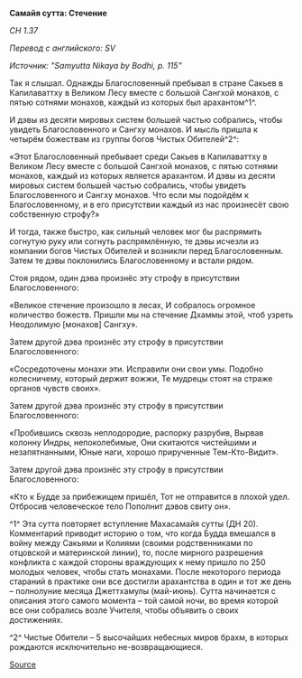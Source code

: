 **Самайя сутта: Стечение**

*СН 1\.37*

*Перевод с английского: SV*

*Источник: "Samyutta Nikaya by Bodhi, p\. 115"*

Так я слышал\. Однажды Благословенный пребывал в стране Сакьев в Капилаваттху в Великом Лесу вместе с большой Сангхой монахов, с пятью сотнями монахов, каждый из которых был арахантом^1^\.

И дэвы из десяти мировых систем большей частью собрались, чтобы увидеть Благословенного и Сангху монахов\. И мысль пришла к четырём божествам из группы богов Чистых Обителей^2^: 

«Этот Благословенный пребывает среди Сакьев в Капилаваттху в Великом Лесу вместе с большой Сангхой монахов, с пятью сотнями монахов, каждый из которых является арахантом\. И дэвы из десяти мировых систем большей частью собрались, чтобы увидеть Благословенного и Сангху монахов\. Что если мы подойдём к Благословенному, и в его присутствии каждый из нас произнесёт свою собственную строфу?»

И тогда, также быстро, как сильный человек мог бы распрямить согнутую руку или согнуть распрямлённую, те дэвы исчезли из компании богов Чистых Обителей и возникли перед Благословенным\. Затем те дэвы поклонились Благословенному и встали рядом\. 

Стоя рядом, один дэва произнёс эту строфу в присутствии Благословенного: 

«Великое стечение произошло в лесах, 
И собралось огромное количество божеств\. 
Пришли мы на стечение Дхаммы этой, 
чтоб узреть Неодолимую \[монахов\] Сангху»\.

Затем другой дэва произнёс эту строфу в присутствии Благословенного: 

«Сосредоточены монахи эти\. 
Исправили они свои умы\. 
Подобно колесничему, который держит вожжи, 
Те мудрецы стоят на страже органов чувств своих»\.

Затем другой дэва произнёс эту строфу в присутствии Благословенного: 

«Пробившись сквозь неплодородие, распорку разрубив, 
Вырвав колонну Индры, непоколебимые, 
Они скитаются чистейшими и незапятнанными, 
Юные наги, хорошо прирученные Тем\-Кто\-Видит»\.

Затем другой дэва произнёс эту строфу в присутствии Благословенного: 

«Кто к Будде за прибежищем пришёл, 
Тот не отправится в плохой удел\. 
Отбросив человеческое тело 
Пополнит дэвов свиту он»\.

^1^ Эта сутта повторяет вступление Махасамайя сутты \(ДН 20\)\. Комментарий приводит историю о том, что когда Будда вмешался в войну между Сакьями и Колиями \(своими родственниками по отцовской и материнской линии\), то, после мирного разрешения конфликта с каждой стороны враждующих к нему пришло по 250 молодых человек, чтобы стать монахами\. После некоторого периода стараний в практике они все достигли арахантства в один и тот же день – полнолуние месяца Джеттхамулы \(май\-июнь\)\. Сутта начинается с описания этого самого момента – той самой ночи, во время которой все они собрались возле Учителя, чтобы объявить о своих достижениях\. 

^2^ Чистые Обители – 5 высочайших небесных миров брахм, в которых рождаются исключительно не\-возвращающиеся\.

[Source](https://www\.theravada\.ru/Teaching/Canon/Suttanta/Texts/sn1_37\-samaya\-sutta\-sv\.htm)